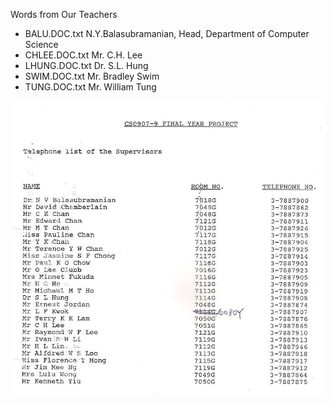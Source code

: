 Words from Our Teachers

* BALU.DOC.txt      N.Y.Balasubramanian, Head, Department of Computer Science 
* CHLEE.DOC.txt     Mr. C.H. Lee
* LHUNG.DOC.txt     Dr. S.L. Hung
* SWIM.DOC.txt      Mr. Bradley Swim
* TUNG.DOC.txt      Mr. William Tung

![List of CPHK Teachers](cphk.teachers.list.jpg)
